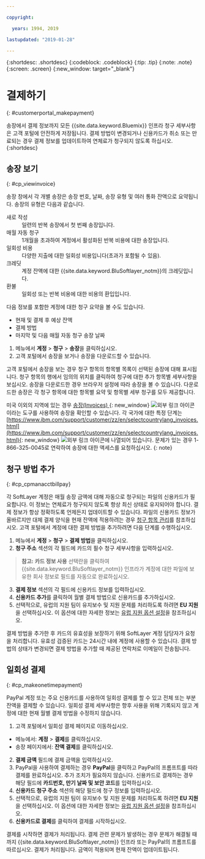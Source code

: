 ```yaml
---

copyright:

  years: 1994, 2019

lastupdated: "2019-01-28"

---
```


{:shortdesc: .shortdesc}
{:codeblock: .codeblock}
{:tip: .tip}
{:note: .note}
{:screen: .screen}
{:new_window: target="_blank"}


# 결제하기
{: #customerportal_makepayment}

송장에서 결제 정보까지 모든 {{site.data.keyword.Bluemix}} 인프라 청구 세부사항은 고객 포털에 안전하게 저장됩니다. 결제 방법이 변경되거나 신용카드가 취소 또는 만료되는 경우 결제 정보를 업데이트하여 연체료가 청구되지 않도록 하십시오.
{:shortdesc}

## 송장 보기
{: #cp_viewinvoice}

송장 창에서 각 개별 송장은 송장 번호, 날짜, 송장 유형 및 여러 통화 잔액으로 요약됩니다. 송장의 유형은 다음과 같습니다.

<dl>
<dt>새로 작성</dt>
<dd>일련의 반복 송장에서 첫 번째 송장입니다.</dd>
<dt>매월 자동 청구</dt>
<dd>1개월을 초과하여 계정에서 활성화된 반복 비용에 대한 송장입니다.</dd>
<dt>일회성 비용</dt>
<dd>다양한 지출에 대한 일회성 비용입니다(초과가 포함될 수 있음).</dd>
<dt>크레딧</dt>
<dd>계정 잔액에 대한 {{site.data.keyword.BluSoftlayer_notm}}의 크레딧입니다.</dd>
<dt>환불</dt>
<dd>일회성 또는 반복 비용에 대한 비용의 환입입니다.</dd>
</dl>

다음 정보를 포함한 계정에 대한 청구 요약을 볼 수도 있습니다.
  * 현재 및 결제 후 예상 잔액
  * 결제 방법
  * 마지막 및 다음 매월 자동 청구 송장 날짜

1. 메뉴에서 **계정** > **청구** > **송장**을 클릭하십시오.
2. 고객 포털에서 송장을 보거나 송장을 다운로드할 수 있습니다.

고객 포털에서 송장을 보는 경우 청구 항목의 항목별 목록이 선택된 송장에 대해 표시됩니다. 청구 항목의 행에서 임의의 위치를 클릭하여 청구에 대한 추가 항목별 세부사항을 보십시오. 송장을 다운로드한 경우 브라우저 설정에 따라 송장을 볼 수 있습니다. 다운로드한 송장은 각 청구 항목에 대한 항목별 요약 및 항목별 세부 청구를 모두 제공합니다.

미국 이외의 지역에 있는 경우 [송장(Invoices) ](http://www.ibm.com/support/customer/invoices){: new_window} ![외부 링크 아이콘](../icons/launch-glyph.svg "외부 링크 아이콘")이라는 도구를 사용하여 송장을 확인할 수 있습니다. 각 국가에 대한 특정 단계는 [https://www.ibm.com/support/customer/zz/en/selectcountrylang_invoices.html](https://www.ibm.com/support/customer/zz/en/selectcountrylang_invoices.html){: new_window} ![외부 링크 아이콘](../icons/launch-glyph.svg "외부 링크 아이콘")에 나열되어 있습니다. 문제가 있는 경우 1-866-325-0045로 연락하여 송장에 대한 액세스를 요청하십시오.
{: note}

## 청구 방법 추가
{: #cp_cpmanacctbillpay}

각 SoftLayer 계정은 매월 송장 금액에 대해 자동으로 청구되는 파일의 신용카드가 필요합니다. 이 정보는 연체료가 청구되지 않도록 항상 최신 상태로 유지되어야 합니다. 결제 정보가 항상 정확하도록 언제든지 업데이트할 수 있습니다. 파일의 신용카드 정보가 올바르지만 대체 결제 양식을 현재 잔액에 적용하려는 경우 [청구 항목 관리](/docs/customer-portal/cpmanacctbillpay.html#cp_makeonetimepayment)를 참조하십시오. 고객 포털에서 계정에 대한 결제 방법을 추가하려면 다음 단계를 수행하십시오.

1. 메뉴에서 **계정** > **청구** > **결제 방법**을 클릭하십시오.
2. **청구 주소** 섹션의 각 필드에 카드의 필수 청구 세부사항을 입력하십시오.
> **참고:** **카드 정보 사용** 선택란을 클릭하여 {{site.data.keyword.BluSoftlayer_notm}} 인프라가 계정에 대한 파일에 보유한 회사 정보로 필드를 자동으로 완료하십시오.
3. **결제 정보** 섹션의 각 필드에 신용카드 정보를 입력하십시오.
4. **신용카드 추가**를 클릭하여 월별 결제 방법으로 신용카드를 추가하십시오.
5. 선택적으로, 유럽의 지원 팀이 유지보수 및 지원 문제를 처리하도록 하려면 **EU 지원**을 선택하십시오.  이 옵션에 대한 자세한 정보는 [유럽 지원 옵션 설정](/docs/customer-portal/cpmanuserprof.html#cp_seteusupported)을 참조하십시오.

결제 방법을 추가한 후 카드의 유효성을 보장하기 위해 SoftLayer 계정 담당자가 요청을 처리합니다. 유효성 검증된 카드는 24시간 내에 계정에 사용할 수 있습니다. 결제 방법의 상태가 변경되면 결제 방법을 추가할 때 제공된 연락처로 이메일이 전송됩니다.

## 일회성 결제
{: #cp_makeonetimepayment}

PayPal 계정 또는 주요 신용카드를 사용하여 일회성 결제를 할 수 있고 전체 또는 부분 잔액을 결제할 수 있습니다. 일회성 결제 세부사항은 향후 사용을 위해 기록되지 않고 계정에 대한 현재 월별 결제 방법을 수정하지 않습니다.

1. 고객 포털에서 일회성 결제 페이지로 이동하십시오.
 * 메뉴에서: **계정** > **결제**를 클릭하십시오.
 * 송장 페이지에서: **잔액 결제**를 클릭하십시오.
2. **결제 금액** 필드에 결제 금액을 입력하십시오.
3. PayPal을 사용하여 결제하는 경우 **PayPal**을 클릭하고 PayPal의 프롬프트를 따라 결제를 완료하십시오. 추가 조치가 필요하지 않습니다. 신용카드로 결제하는 경우 해당 필드에 **카드번호, 만기 날짜 및 보안 코드**를 입력하십시오.
4. **신용카드 청구 주소** 섹션의 해당 필드에 청구 정보를 입력하십시오.
5. 선택적으로, 유럽의 지원 팀이 유지보수 및 지원 문제를 처리하도록 하려면 **EU 지원**을 선택하십시오.  이 옵션에 대한 자세한 정보는 [유럽 지원 옵션 설정](/docs/customer-portal/cpmanuserprof.html#cp_seteusupported)을 참조하십시오.
6. **신용카드로 결제**를 클릭하여 결제를 시작하십시오.

결제를 시작하면 결제가 처리됩니다. 결제 관련 문제가 발생하는 경우 문제가 해결될 때까지 {{site.data.keyword.BluSoftlayer_notm}} 인프라 또는 PayPal의 프롬프트를 따르십시오. 결제가 처리됩니다. 금액이 적용되며 현재 잔액이 업데이트됩니다.
